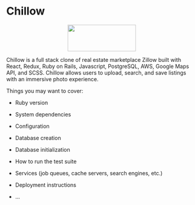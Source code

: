 # Chillow

<p align="center">
  <img width="180" height="70" src="https://github.com/hyunbink/Chillow/app/assets/images/logo.png">
</p>

Chillow is a full stack clone of real estate marketplace Zillow built with React, Redux, Ruby on Rails, Javascript, PostgreSQL, AWS, Google Maps API, and SCSS. Chillow allows users to upload, search, and save listings with an immersive photo experience.

Things you may want to cover:

* Ruby version

* System dependencies

* Configuration

* Database creation

* Database initialization

* How to run the test suite

* Services (job queues, cache servers, search engines, etc.)

* Deployment instructions

* ...

